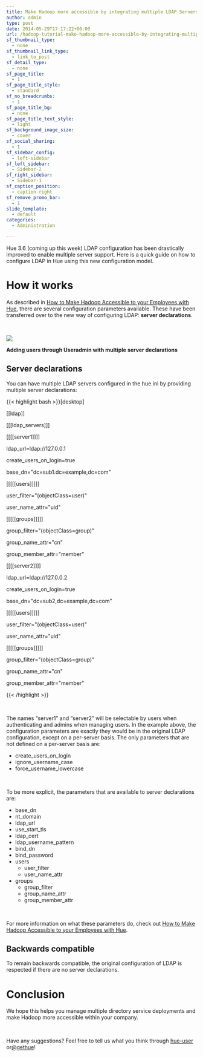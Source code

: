```yaml
---
title: Make Hadoop more accessible by integrating multiple LDAP Servers
author: admin
type: post
date: 2014-05-29T17:17:22+00:00
url: /hadoop-tutorial-make-hadoop-more-accessible-by-integrating-multiple-ldap-servers/
sf_thumbnail_type:
  - none
sf_thumbnail_link_type:
  - link_to_post
sf_detail_type:
  - none
sf_page_title:
  - 1
sf_page_title_style:
  - standard
sf_no_breadcrumbs:
  - 1
sf_page_title_bg:
  - none
sf_page_title_text_style:
  - light
sf_background_image_size:
  - cover
sf_social_sharing:
  - 1
sf_sidebar_config:
  - left-sidebar
sf_left_sidebar:
  - Sidebar-2
sf_right_sidebar:
  - Sidebar-1
sf_caption_position:
  - caption-right
sf_remove_promo_bar:
  - 1
slide_template:
  - default
categories:
  - Administration

---
```

Hue 3.6 (coming up this week) LDAP configuration has been drastically improved to enable multiple server support. Here is a quick guide on how to configure LDAP in Hue using this new configuration model.

# How it works

As described in [How to Make Hadoop Accessible to your Employees with Hue][1], there are several configuration parameters available. These have been transferred over to the new way of configuring LDAP: **server declarations**.

&nbsp;

[<img src="https://cdn.gethue.com/uploads/2014/05/hue-multi-ldap.png" />][2]

**Adding users through Useradmin with multiple server declarations**

## Server declarations

You can have multiple LDAP servers configured in the hue.ini by providing multiple server declarations:

{{< highlight bash >}}[desktop]
    
[[ldap]]
      
[[[ldap_servers]]]
        
[[[[server1]]]]
        
ldap_url=ldap://127.0.0.1
        
create_users_on_login=true
        
base_dn="dc=sub1.dc=example,dc=com"
        
[[[[[users]]]]]
          
user_filter="(objectClass=user)"
          
user_name_attr="uid"
        
[[[[[groups]]]]]
          
group_filter="(objectClass=group)"
          
group_name_attr="cn"
          
group_member_attr="member"

[[[[server2]]]]
        
ldap_url=ldap://127.0.0.2
        
create_users_on_login=true
        
base_dn="dc=sub2,dc=example,dc=com"
        
[[[[[users]]]]]
          
user_filter="(objectClass=user)"
          
user_name_attr="uid"
        
[[[[[groups]]]]]
          
group_filter="(objectClass=group)"
          
group_name_attr="cn"
          
group_member_attr="member"
  
{{< /highlight >}}

&nbsp;

The names “server1” and “server2” will be selectable by users when authenticating and admins when managing users. In the example above, the configuration parameters are exactly they would be in the original LDAP configuration, except on a per-server basis. The only parameters that are not defined on a per-server basis are:

  * create_users_on_login
  * ignore_username_case
  * force_username_lowercase

&nbsp;

To be more explicit, the parameters that are available to server declarations are:

  * base_dn
  * nt_domain
  * ldap_url
  * use_start_tls
  * ldap_cert
  * ldap_username_pattern
  * bind_dn
  * bind_password
  * users 
      * user_filter
      * user_name_attr
  * groups 
      * group_filter
      * group_name_attr
      * group_member_attr

&nbsp;

For more information on what these parameters do, check out [How to Make Hadoop Accessible to your Employees with Hue][1].

## Backwards compatible

To remain backwards compatible, the original configuration of LDAP is respected if there are no server declarations.

# Conclusion

We hope this helps you manage multiple directory service deployments and make Hadoop more accessible within your company.

&nbsp;

Have any suggestions? Feel free to tell us what you think through [hue-user][3] or[@gethue][4]!

 [1]: https://gethue.com/making-hadoop-accessible-to-your-employees-with-ldap/
 [2]: https://cdn.gethue.com/uploads/2014/05/hue-multi-ldap.png
 [3]: https://groups.google.com/a/cloudera.org/forum/?fromgroups#!forum/hue-user
 [4]: https://twitter.com/gethue